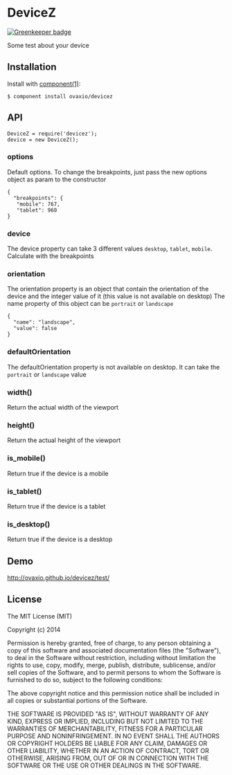 # DeviceZ

[![Greenkeeper badge](https://badges.greenkeeper.io/ovaxio/devicez.svg)](https://greenkeeper.io/)

  Some test about your device

## Installation

  Install with [component(1)](http://component.io):

    $ component install ovaxio/devicez

## API

```
DeviceZ = require('devicez');
device = new DeviceZ();
```
### options
Default options. To change the breakpoints, just pass the new options object as param to the constructor
```
{
  "breakpoints": {
   "mobile": 767,
   "tablet": 960
}
```

### device
The device property can take 3 different values `desktop`, `tablet`, `mobile`. Calculate with the breakpoints

### orientation
The orientation property is an object that contain the orientation of the device and the integer value of it (this value is not available on desktop)
The name property of this object can be `portrait` or `landscape`
```
{
  "name": "landscape",
  "value": false
}
```

### defaultOrientation
The defaultOrientation property is not available on desktop. It can take the `portrait` or `landscape` value

### width()
Return the actual width of the viewport

### height()
Return the actual height of the viewport

### is_mobile()
Return true if the device is a mobile

### is_tablet()
Return true if the device is a tablet

### is_desktop()
Return true if the device is a desktop

## Demo
http://ovaxio.github.io/devicez/test/

## License

  The MIT License (MIT)

  Copyright (c) 2014 <copyright holders>

  Permission is hereby granted, free of charge, to any person obtaining a copy
  of this software and associated documentation files (the "Software"), to deal
  in the Software without restriction, including without limitation the rights
  to use, copy, modify, merge, publish, distribute, sublicense, and/or sell
  copies of the Software, and to permit persons to whom the Software is
  furnished to do so, subject to the following conditions:

  The above copyright notice and this permission notice shall be included in
  all copies or substantial portions of the Software.

  THE SOFTWARE IS PROVIDED "AS IS", WITHOUT WARRANTY OF ANY KIND, EXPRESS OR
  IMPLIED, INCLUDING BUT NOT LIMITED TO THE WARRANTIES OF MERCHANTABILITY,
  FITNESS FOR A PARTICULAR PURPOSE AND NONINFRINGEMENT. IN NO EVENT SHALL THE
  AUTHORS OR COPYRIGHT HOLDERS BE LIABLE FOR ANY CLAIM, DAMAGES OR OTHER
  LIABILITY, WHETHER IN AN ACTION OF CONTRACT, TORT OR OTHERWISE, ARISING FROM,
  OUT OF OR IN CONNECTION WITH THE SOFTWARE OR THE USE OR OTHER DEALINGS IN
  THE SOFTWARE.
